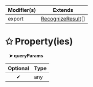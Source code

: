 | Modifier(s)                            | Extends                                    |
|----------------------------------------|--------------------------------------------|
| export | [RecognizeResult](/router/class/route-recognizer/recognizeresult.md)[] |

# &#10025; Property(ies)

&nbsp;&nbsp; **&#10148; queryParams**

| Optional                           | Type                         |
|:----------------------------------:|------------------------------|
| ✔ | any |